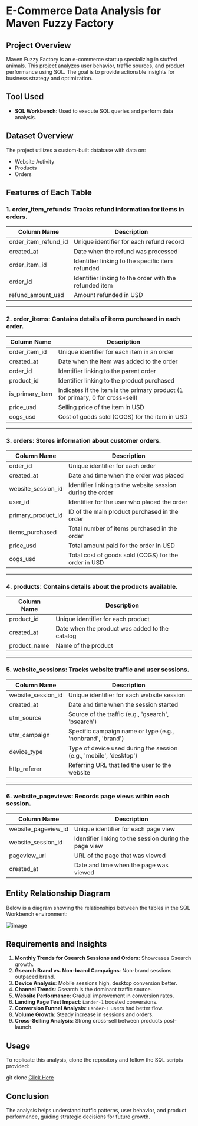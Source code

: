 # E-Commerce Data Analysis for Maven Fuzzy Factory

## Project Overview
Maven Fuzzy Factory is an e-commerce startup specializing in stuffed animals. This project analyzes user behavior, traffic sources, and product performance using SQL. The goal is to provide actionable insights for business strategy and optimization.

## Tool Used
- **SQL Workbench**: Used to execute SQL queries and perform data analysis.

## Dataset Overview
The project utilizes a custom-built database with data on:
- Website Activity
- Products
- Orders


## Features of Each Table

### 1. **order_item_refunds**: Tracks refund information for items in orders.

| Column Name         | Description                                      |
|---------------------|--------------------------------------------------|
| order_item_refund_id | Unique identifier for each refund record         |
| created_at          | Date when the refund was processed                |
| order_item_id       | Identifier linking to the specific item refunded  |
| order_id            | Identifier linking to the order with the refunded item |
| refund_amount_usd   | Amount refunded in USD                            |

---

### 2. **order_items**: Contains details of items purchased in each order.

| Column Name         | Description                                      |
|---------------------|--------------------------------------------------|
| order_item_id       | Unique identifier for each item in an order       |
| created_at          | Date when the item was added to the order         |
| order_id            | Identifier linking to the parent order            |
| product_id          | Identifier linking to the product purchased       |
| is_primary_item     | Indicates if the item is the primary product (1 for primary, 0 for cross-sell) |
| price_usd           | Selling price of the item in USD                  |
| cogs_usd            | Cost of goods sold (COGS) for the item in USD     |

---

### 3. **orders**: Stores information about customer orders.

| Column Name         | Description                                      |
|---------------------|--------------------------------------------------|
| order_id            | Unique identifier for each order                 |
| created_at          | Date and time when the order was placed           |
| website_session_id  | Identifier linking to the website session during the order |
| user_id             | Identifier for the user who placed the order      |
| primary_product_id  | ID of the main product purchased in the order     |
| items_purchased     | Total number of items purchased in the order      |
| price_usd           | Total amount paid for the order in USD            |
| cogs_usd            | Total cost of goods sold (COGS) for the order in USD |

---

### 4. **products**: Contains details about the products available.

| Column Name         | Description                                      |
|---------------------|--------------------------------------------------|
| product_id          | Unique identifier for each product                |
| created_at          | Date when the product was added to the catalog    |
| product_name        | Name of the product                               |

---

### 5. **website_sessions**: Tracks website traffic and user sessions.

| Column Name         | Description                                      |
|---------------------|--------------------------------------------------|
| website_session_id  | Unique identifier for each website session        |
| created_at          | Date and time when the session started            |
| utm_source          | Source of the traffic (e.g., 'gsearch', 'bsearch')|
| utm_campaign        | Specific campaign name or type (e.g., 'nonbrand', 'brand') |
| device_type         | Type of device used during the session (e.g., 'mobile', 'desktop') |
| http_referer        | Referring URL that led the user to the website    |

---

### 6. **website_pageviews**: Records page views within each session.

| Column Name         | Description                                      |
|---------------------|--------------------------------------------------|
| website_pageview_id | Unique identifier for each page view              |
| website_session_id  | Identifier linking to the session during the page view |
| pageview_url        | URL of the page that was viewed                   |
| created_at          | Date and time when the page was viewed            |
## Entity Relationship Diagram
Below is a diagram showing the relationships between the tables in the SQL Workbench environment:

![image](https://github.com/user-attachments/assets/7fcc3e16-32ba-4899-9a9e-61038dea1272)


## Requirements and Insights
1. **Monthly Trends for Gsearch Sessions and Orders**: Showcases Gsearch growth.
2. **Gsearch Brand vs. Non-brand Campaigns**: Non-brand sessions outpaced brand.
3. **Device Analysis**: Mobile sessions high, desktop conversion better.
4. **Channel Trends**: Gsearch is the dominant traffic source.
5. **Website Performance**: Gradual improvement in conversion rates.
6. **Landing Page Test Impact**: `Lander-1` boosted conversions.
7. **Conversion Funnel Analysis**: `Lander-1` users had better flow.
8. **Volume Growth**: Steady increase in sessions and orders.
9. **Cross-Selling Analysis**: Strong cross-sell between products post-launch.

## Usage
To replicate this analysis, clone the repository and follow the SQL scripts provided:

git clone [Click Here](https://github.com/sai-koushik-27/maven-fuzzy-factory-ADVANCE-SQL.git)


## Conclusion
The analysis helps understand traffic patterns, user behavior, and product performance, guiding strategic decisions for future growth.
